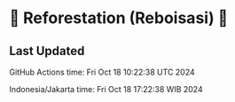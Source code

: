 
# 🌳 Reforestation (Reboisasi) 🌲

## Last Updated

GitHub Actions time: Fri Oct 18 10:22:38 UTC 2024

Indonesia/Jakarta time: Fri Oct 18 17:22:38 WIB 2024
